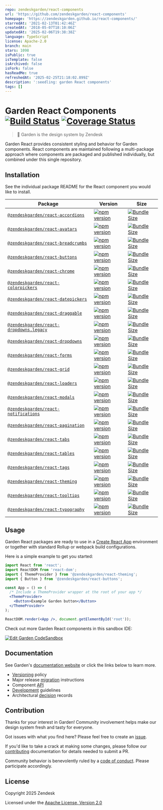 ```yaml
---
repo: zendeskgarden/react-components
url: 'https://github.com/zendeskgarden/react-components'
homepage: 'https://zendeskgarden.github.io/react-components/'
starredAt: '2021-02-13T01:42:46Z'
createdAt: '2018-05-07T18:10:06Z'
updatedAt: '2025-02-06T19:38:38Z'
language: TypeScript
license: Apache-2.0
branch: main
stars: 1098
isPublic: true
isTemplate: false
isArchived: false
isFork: false
hasReadMe: true
refreshedAt: '2025-02-25T21:18:02.899Z'
description: ':seedling: garden React components'
tags: []
---
```


# Garden React Components [![Build Status][build status badge]][build status link] [![Coverage Status][coverage status badge]][coverage status link]<!-- markdownlint-disable -->

<!-- markdownlint-enable -->

[build status badge]: https://img.shields.io/github/actions/workflow/status/zendeskgarden/react-components/ci.yaml?branch=main&style=flat-square
[build status link]: https://github.com/zendeskgarden/react-components/actions/workflows/ci.yaml?query=branch%3Amain
[coverage status badge]: https://flat.badgen.net/coveralls/c/github/zendeskgarden/react-components/main
[coverage status link]: https://coveralls.io/github/zendeskgarden/react-components

> :seedling: Garden is the design system by Zendesk

Garden React provides consistent styling and behavior for Garden components.
React components are maintained following a multi-package approach where
components are packaged and published individually, but combined under this
single repository.

## Installation

See the individual package README for the React component you would like
to install.

| Package                                                              | Version                                                                   | Size                                                                       |
| -------------------------------------------------------------------- | ------------------------------------------------------------------------- | -------------------------------------------------------------------------- |
| [`@zendeskgarden/react-accordions`](packages/accordions)             | [![npm version][accordions npm version]][accordions npm link]             | [![Bundle Size][accordions size bundle]][accordions size link]             |
| [`@zendeskgarden/react-avatars`](packages/avatars)                   | [![npm version][avatars npm version]][avatars npm link]                   | [![Bundle Size][avatars size bundle]][avatars size link]                   |
| [`@zendeskgarden/react-breadcrumbs`](packages/breadcrumbs)           | [![npm version][breadcrumbs npm version]][breadcrumbs npm link]           | [![Bundle Size][breadcrumbs size bundle]][breadcrumbs size link]           |
| [`@zendeskgarden/react-buttons`](packages/buttons)                   | [![npm version][buttons npm version]][buttons npm link]                   | [![Bundle Size][buttons size bundle]][buttons size link]                   |
| [`@zendeskgarden/react-chrome`](packages/chrome)                     | [![npm version][chrome npm version]][chrome npm link]                     | [![Bundle Size][chrome size bundle]][chrome size link]                     |
| [`@zendeskgarden/react-colorpickers`](packages/colorpickers)         | [![npm version][colorpickers npm version]][colorpickers npm link]         | [![Bundle Size][colorpickers size bundle]][colorpickers size link]         |
| [`@zendeskgarden/react-datepickers`](packages/datepickers)           | [![npm version][datepickers npm version]][datepickers npm link]           | [![Bundle Size][datepickers size bundle]][datepickers size link]           |
| [`@zendeskgarden/react-draggable`](packages/draggable)               | [![npm version][draggable npm version]][draggable npm link]               | [![Bundle Size][draggable size bundle]][draggable size link]               |
| [`@zendeskgarden/react-dropdowns.legacy`](packages/dropdowns.legacy) | [![npm version][dropdowns.legacy npm version]][dropdowns.legacy npm link] | [![Bundle Size][dropdowns.legacy size bundle]][dropdowns.legacy size link] |
| [`@zendeskgarden/react-dropdowns`](packages/dropdowns)               | [![npm version][dropdowns npm version]][dropdowns npm link]               | [![Bundle Size][dropdowns size bundle]][dropdowns size link]               |
| [`@zendeskgarden/react-forms`](packages/forms)                       | [![npm version][forms npm version]][forms npm link]                       | [![Bundle Size][forms size bundle]][forms size link]                       |
| [`@zendeskgarden/react-grid`](packages/grid)                         | [![npm version][grid npm version]][grid npm link]                         | [![Bundle Size][grid size bundle]][grid size link]                         |
| [`@zendeskgarden/react-loaders`](packages/loaders)                   | [![npm version][loaders npm version]][loaders npm link]                   | [![Bundle Size][loaders size bundle]][loaders size link]                   |
| [`@zendeskgarden/react-modals`](packages/modals)                     | [![npm version][modals npm version]][modals npm link]                     | [![Bundle Size][modals size bundle]][modals size link]                     |
| [`@zendeskgarden/react-notifications`](packages/notifications)       | [![npm version][notifications npm version]][notifications npm link]       | [![Bundle Size][notifications size bundle]][notifications size link]       |
| [`@zendeskgarden/react-pagination`](packages/pagination)             | [![npm version][pagination npm version]][pagination npm link]             | [![Bundle Size][pagination size bundle]][pagination size link]             |
| [`@zendeskgarden/react-tabs`](packages/tabs)                         | [![npm version][tabs npm version]][tabs npm link]                         | [![Bundle Size][tabs size bundle]][tabs size link]                         |
| [`@zendeskgarden/react-tables`](packages/tables)                     | [![npm version][tables npm version]][tables npm link]                     | [![Bundle Size][tables size bundle]][tables size link]                     |
| [`@zendeskgarden/react-tags`](packages/tags)                         | [![npm version][tags npm version]][tags npm link]                         | [![Bundle Size][tags size bundle]][tags size link]                         |
| [`@zendeskgarden/react-theming`](packages/theming)                   | [![npm version][theming npm version]][theming npm link]                   | [![Bundle Size][theming size bundle]][theming size link]                   |
| [`@zendeskgarden/react-tooltips`](packages/tooltips)                 | [![npm version][tooltips npm version]][tooltips npm link]                 | [![Bundle Size][tooltips size bundle]][tooltips size link]                 |
| [`@zendeskgarden/react-typography`](packages/typography)             | [![npm version][typography npm version]][typography npm link]             | [![Bundle Size][typography size bundle]][typography size link]             |

[accordions npm version]: https://flat.badgen.net/npm/v/@zendeskgarden/react-accordions
[accordions npm link]: https://www.npmjs.com/package/@zendeskgarden/react-accordions
[accordions size bundle]: https://flat.badgen.net/bundlephobia/minzip/@zendeskgarden/react-accordions
[accordions size link]: https://bundlephobia.com/result?p=@zendeskgarden/react-accordions
[avatars npm version]: https://flat.badgen.net/npm/v/@zendeskgarden/react-avatars
[avatars npm link]: https://www.npmjs.com/package/@zendeskgarden/react-avatars
[avatars size bundle]: https://flat.badgen.net/bundlephobia/minzip/@zendeskgarden/react-avatars
[avatars size link]: https://bundlephobia.com/result?p=@zendeskgarden/react-avatars
[breadcrumbs npm version]: https://flat.badgen.net/npm/v/@zendeskgarden/react-breadcrumbs
[breadcrumbs npm link]: https://www.npmjs.com/package/@zendeskgarden/react-breadcrumbs
[breadcrumbs size bundle]: https://flat.badgen.net/bundlephobia/minzip/@zendeskgarden/react-breadcrumbs
[breadcrumbs size link]: https://bundlephobia.com/result?p=@zendeskgarden/react-breadcrumbs
[buttons npm version]: https://flat.badgen.net/npm/v/@zendeskgarden/react-buttons
[buttons npm link]: https://www.npmjs.com/package/@zendeskgarden/react-buttons
[buttons size bundle]: https://flat.badgen.net/bundlephobia/minzip/@zendeskgarden/react-buttons
[buttons size link]: https://bundlephobia.com/result?p=@zendeskgarden/react-buttons
[chrome npm version]: https://flat.badgen.net/npm/v/@zendeskgarden/react-chrome
[chrome npm link]: https://www.npmjs.com/package/@zendeskgarden/react-chrome
[chrome size bundle]: https://flat.badgen.net/bundlephobia/minzip/@zendeskgarden/react-chrome
[chrome size link]: https://bundlephobia.com/result?p=@zendeskgarden/react-chrome
[colorpickers npm version]: https://flat.badgen.net/npm/v/@zendeskgarden/react-colorpickers
[colorpickers npm link]: https://www.npmjs.com/package/@zendeskgarden/react-colorpickers
[colorpickers size bundle]: https://flat.badgen.net/bundlephobia/minzip/@zendeskgarden/react-colorpickers
[colorpickers size link]: https://bundlephobia.com/result?p=@zendeskgarden/react-colorpickers
[datepickers npm version]: https://flat.badgen.net/npm/v/@zendeskgarden/react-datepickers
[datepickers npm link]: https://www.npmjs.com/package/@zendeskgarden/react-datepickers
[datepickers size bundle]: https://flat.badgen.net/bundlephobia/minzip/@zendeskgarden/react-datepickers
[datepickers size link]: https://bundlephobia.com/result?p=@zendeskgarden/react-datepickers
[draggable npm version]: https://flat.badgen.net/npm/v/@zendeskgarden/react-draggable
[draggable npm link]: https://www.npmjs.com/package/@zendeskgarden/react-draggable
[draggable size bundle]: https://flat.badgen.net/bundlephobia/minzip/@zendeskgarden/react-draggable
[draggable size link]: https://bundlephobia.com/result?p=@zendeskgarden/react-draggable
[dropdowns.legacy npm version]: https://flat.badgen.net/npm/v/@zendeskgarden/react-dropdowns.legacy
[dropdowns.legacy npm link]: https://www.npmjs.com/package/@zendeskgarden/react-dropdowns.legacy
[dropdowns.legacy size bundle]: https://flat.badgen.net/bundlephobia/minzip/@zendeskgarden/react-dropdowns.legacy
[dropdowns.legacy size link]: https://bundlephobia.com/result?p=@zendeskgarden/react-dropdowns.legacy
[dropdowns npm version]: https://flat.badgen.net/npm/v/@zendeskgarden/react-dropdowns
[dropdowns npm link]: https://www.npmjs.com/package/@zendeskgarden/react-dropdowns
[dropdowns size bundle]: https://flat.badgen.net/bundlephobia/minzip/@zendeskgarden/react-dropdowns
[dropdowns size link]: https://bundlephobia.com/result?p=@zendeskgarden/react-dropdowns
[forms npm version]: https://flat.badgen.net/npm/v/@zendeskgarden/react-forms
[forms npm link]: https://www.npmjs.com/package/@zendeskgarden/react-forms
[forms size bundle]: https://flat.badgen.net/bundlephobia/minzip/@zendeskgarden/react-forms
[forms size link]: https://bundlephobia.com/result?p=@zendeskgarden/react-forms
[grid npm version]: https://flat.badgen.net/npm/v/@zendeskgarden/react-grid
[grid npm link]: https://www.npmjs.com/package/@zendeskgarden/react-grid
[grid size bundle]: https://flat.badgen.net/bundlephobia/minzip/@zendeskgarden/react-grid
[grid size link]: https://bundlephobia.com/result?p=@zendeskgarden/react-grid
[loaders npm version]: https://flat.badgen.net/npm/v/@zendeskgarden/react-loaders
[loaders npm link]: https://www.npmjs.com/package/@zendeskgarden/react-loaders
[loaders size bundle]: https://flat.badgen.net/bundlephobia/minzip/@zendeskgarden/react-loaders
[loaders size link]: https://bundlephobia.com/result?p=@zendeskgarden/react-loaders
[modals npm version]: https://flat.badgen.net/npm/v/@zendeskgarden/react-modals
[modals npm link]: https://www.npmjs.com/package/@zendeskgarden/react-modals
[modals size bundle]: https://flat.badgen.net/bundlephobia/minzip/@zendeskgarden/react-modals
[modals size link]: https://bundlephobia.com/result?p=@zendeskgarden/react-modals
[notifications npm version]: https://flat.badgen.net/npm/v/@zendeskgarden/react-notifications
[notifications npm link]: https://www.npmjs.com/package/@zendeskgarden/react-notifications
[notifications size bundle]: https://flat.badgen.net/bundlephobia/minzip/@zendeskgarden/react-notifications
[notifications size link]: https://bundlephobia.com/result?p=@zendeskgarden/react-notifications
[pagination npm version]: https://flat.badgen.net/npm/v/@zendeskgarden/react-pagination
[pagination npm link]: https://www.npmjs.com/package/@zendeskgarden/react-pagination
[pagination size bundle]: https://flat.badgen.net/bundlephobia/minzip/@zendeskgarden/react-pagination
[pagination size link]: https://bundlephobia.com/result?p=@zendeskgarden/react-pagination
[tabs npm version]: https://flat.badgen.net/npm/v/@zendeskgarden/react-tabs
[tabs npm link]: https://www.npmjs.com/package/@zendeskgarden/react-tabs
[tabs size bundle]: https://flat.badgen.net/bundlephobia/minzip/@zendeskgarden/react-tabs
[tabs size link]: https://bundlephobia.com/result?p=@zendeskgarden/react-tabs
[tables npm version]: https://flat.badgen.net/npm/v/@zendeskgarden/react-tables
[tables npm link]: https://www.npmjs.com/package/@zendeskgarden/react-tables
[tables size bundle]: https://flat.badgen.net/bundlephobia/minzip/@zendeskgarden/react-tables
[tables size link]: https://bundlephobia.com/result?p=@zendeskgarden/react-tables
[tags npm version]: https://flat.badgen.net/npm/v/@zendeskgarden/react-tags
[tags npm link]: https://www.npmjs.com/package/@zendeskgarden/react-tags
[tags size bundle]: https://flat.badgen.net/bundlephobia/minzip/@zendeskgarden/react-tags
[tags size link]: https://bundlephobia.com/result?p=@zendeskgarden/react-tags
[theming npm version]: https://flat.badgen.net/npm/v/@zendeskgarden/react-theming
[theming npm link]: https://www.npmjs.com/package/@zendeskgarden/react-theming
[theming size bundle]: https://flat.badgen.net/bundlephobia/minzip/@zendeskgarden/react-theming
[theming size link]: https://bundlephobia.com/result?p=@zendeskgarden/react-theming
[tooltips npm version]: https://flat.badgen.net/npm/v/@zendeskgarden/react-tooltips
[tooltips npm link]: https://www.npmjs.com/package/@zendeskgarden/react-tooltips
[tooltips size bundle]: https://flat.badgen.net/bundlephobia/minzip/@zendeskgarden/react-tooltips
[tooltips size link]: https://bundlephobia.com/result?p=@zendeskgarden/react-tooltips
[typography npm version]: https://flat.badgen.net/npm/v/@zendeskgarden/react-typography
[typography npm link]: https://www.npmjs.com/package/@zendeskgarden/react-typography
[typography size bundle]: https://flat.badgen.net/bundlephobia/minzip/@zendeskgarden/react-typography
[typography size link]: https://bundlephobia.com/result?p=@zendeskgarden/react-typography

## Usage

Garden React packages are ready to use in a
[Create React App](https://create-react-app.dev/) environment or together
with standard Rollup or webpack build configurations.

Here is a simple example to get you started:

```jsx
import React from 'react';
import ReactDOM from 'react-dom';
import { ThemeProvider } from '@zendeskgarden/react-theming';
import { Button } from '@zendeskgarden/react-buttons';

const App = () => (
  /* Include a ThemeProvider wrapper at the root of your app */
  <ThemeProvider>
    <Button>Example Garden button</Button>
  </ThemeProvider>
);

ReactDOM.render(<App />, document.getElementById('root'));
```

Check out more Garden React components in this sandbox IDE:

[![Edit Garden CodeSandbox](https://codesandbox.io/static/img/play-codesandbox.svg)](https://codesandbox.io/s/github/zendeskgarden/react-components/tree/main/examples/codesandbox)

## Documentation

See Garden's [documentation website](https://garden.zendesk.com/) or click
the links below to learn more.

- [Versioning](docs/versioning.md) policy
- Major release [migration](docs/migration.md) instructions
- Component [API](docs/api.md)
- [Development](docs/development.md) guidelines
- Architectural [decision](docs/adrs/#readme) records

## Contribution

Thanks for your interest in Garden! Community involvement helps make our
design system fresh and tasty for everyone.

Got issues with what you find here? Please feel free to create an
[issue](https://github.com/zendeskgarden/react-components/issues/new).

If you'd like to take a crack at making some changes, please follow our
[contributing](.github/CONTRIBUTING.md) documentation for details
needed to submit a PR.

Community behavior is benevolently ruled by a [code of
conduct](.github/CODE_OF_CONDUCT.md). Please participate accordingly.

## License

Copyright 2025 Zendesk

Licensed under the [Apache License, Version 2.0](LICENSE.md)
